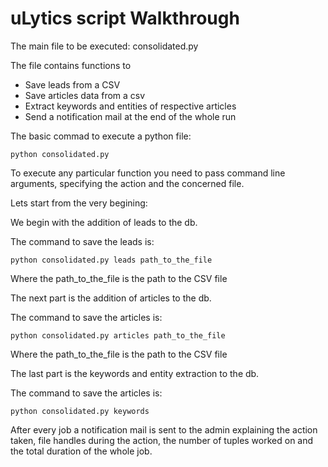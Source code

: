 # uLytics script Walkthrough

The main file to be executed: consolidated.py

The file contains functions to
 * Save leads from a CSV
 * Save articles data from a csv
 * Extract keywords and entities of respective articles
 * Send a notification mail at the end of the whole run

The basic commad to execute a python file: 

```
python consolidated.py
```

To execute any particular function you need to pass command line arguments, specifying the action and the concerned file.

Lets start from the very begining:

We begin with the addition of leads to the db.

The command to save the leads is:

```
python consolidated.py leads path_to_the_file
```
Where the path_to_the_file is the path to the CSV file



The next part is the addition of articles to the db.

The command to save the articles is:

```
python consolidated.py articles path_to_the_file
```
Where the path_to_the_file is the path to the CSV file



The last part is the keywords and entity extraction to the db.

The command to save the articles is:

```
python consolidated.py keywords
```


After every job a notification mail is sent to the admin explaining the action taken, file handles during the action, the number of tuples worked on and the total duration of the whole job. 

